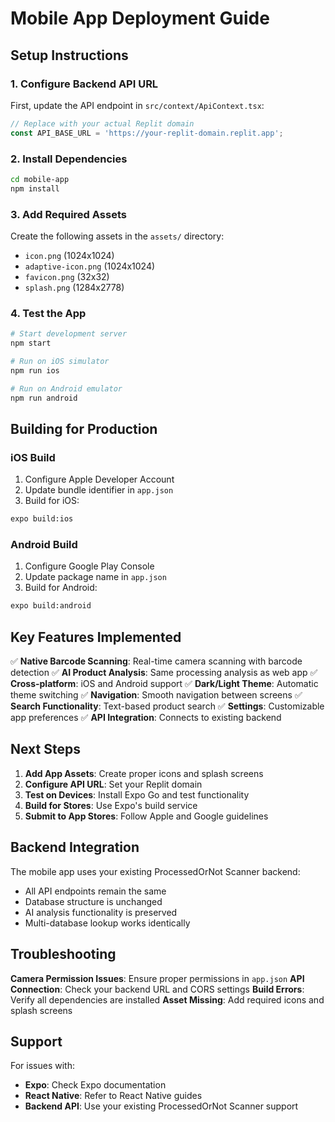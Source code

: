 # Mobile App Deployment Guide

## Setup Instructions

### 1. Configure Backend API URL

First, update the API endpoint in `src/context/ApiContext.tsx`:

```typescript
// Replace with your actual Replit domain
const API_BASE_URL = 'https://your-replit-domain.replit.app';
```

### 2. Install Dependencies

```bash
cd mobile-app
npm install
```

### 3. Add Required Assets

Create the following assets in the `assets/` directory:
- `icon.png` (1024x1024)
- `adaptive-icon.png` (1024x1024) 
- `favicon.png` (32x32)
- `splash.png` (1284x2778)

### 4. Test the App

```bash
# Start development server
npm start

# Run on iOS simulator
npm run ios

# Run on Android emulator  
npm run android
```

## Building for Production

### iOS Build

1. Configure Apple Developer Account
2. Update bundle identifier in `app.json`
3. Build for iOS:
```bash
expo build:ios
```

### Android Build

1. Configure Google Play Console
2. Update package name in `app.json`
3. Build for Android:
```bash
expo build:android
```

## Key Features Implemented

✅ **Native Barcode Scanning**: Real-time camera scanning with barcode detection
✅ **AI Product Analysis**: Same processing analysis as web app
✅ **Cross-platform**: iOS and Android support
✅ **Dark/Light Theme**: Automatic theme switching
✅ **Navigation**: Smooth navigation between screens
✅ **Search Functionality**: Text-based product search
✅ **Settings**: Customizable app preferences
✅ **API Integration**: Connects to existing backend

## Next Steps

1. **Add App Assets**: Create proper icons and splash screens
2. **Configure API URL**: Set your Replit domain
3. **Test on Devices**: Install Expo Go and test functionality
4. **Build for Stores**: Use Expo's build service
5. **Submit to App Stores**: Follow Apple and Google guidelines

## Backend Integration

The mobile app uses your existing ProcessedOrNot Scanner backend:
- All API endpoints remain the same
- Database structure is unchanged
- AI analysis functionality is preserved
- Multi-database lookup works identically

## Troubleshooting

**Camera Permission Issues**: Ensure proper permissions in `app.json`
**API Connection**: Check your backend URL and CORS settings
**Build Errors**: Verify all dependencies are installed
**Asset Missing**: Add required icons and splash screens

## Support

For issues with:
- **Expo**: Check Expo documentation
- **React Native**: Refer to React Native guides
- **Backend API**: Use your existing ProcessedOrNot Scanner support